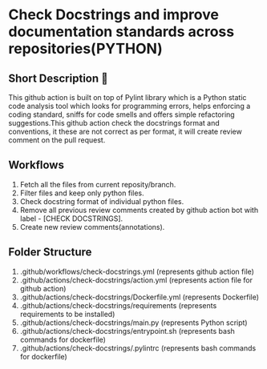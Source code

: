 # Check Docstrings and improve documentation standards across repositories(PYTHON)

## Short Description :file_folder:
This github action is built on top of Pylint library which is a Python static code analysis tool which looks for programming errors, helps enforcing a coding standard, sniffs for code smells and offers simple refactoring suggestions.This github action check the docstrings format and conventions, it these are not correct as per format, it will create review comment on the pull request.
  
## Workflows
  1. Fetch all the files from current reposity/branch.
  2. Filter files and keep only python files.
  3. Check docstring format of individual python files.
  4. Remove all previous review comments created by github action bot with label - [CHECK DOCSTRINGS].
  5. Create new review comments(annotations).
  
## Folder Structure
  1. .github/workflows/check-docstrings.yml (represents github action file)
  2. .github/actions/check-docstrings/action.yml (represents action file for github action)
  3. .github/actions/check-docstrings/Dockerfile.yml (represents Dockerfile)
  4. .github/actions/check-docstrings/requirements (represents requirements to be installed)
  5. .github/actions/check-docstrings/main.py (represents Python script)
  6. .github/actions/check-docstrings/entrypoint.sh (represents bash commands for dockerfile)
  7. .github/actions/check-docstrings/.pylintrc (represents bash commands for dockerfile)

